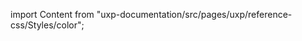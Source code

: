 
import Content from "uxp-documentation/src/pages/uxp/reference-css/Styles/color";

<Content query="product=xd"/>
